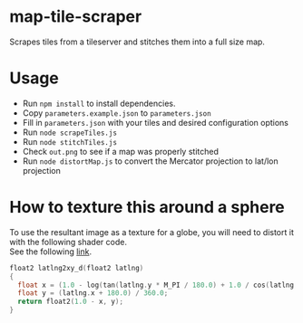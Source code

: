 # map-tile-scraper

Scrapes tiles from a tileserver and stitches them into a full size map.

# Usage

-   Run `npm install` to install dependencies.
-   Copy `parameters.example.json` to `parameters.json`
-   Fill in `parameters.json` with your tiles and desired configuration options
-   Run `node scrapeTiles.js`
-   Run `node stitchTiles.js`
-   Check `out.png` to see if a map was properly stitched
-   Run `node distortMap.js` to convert the Mercator projection to lat/lon projection

# How to texture this around a sphere

To use the resultant image as a texture for a globe, you will need to distort it
with the following shader code.  
See the following [link](https://wiki.openstreetmap.org/wiki/Slippy_map_tilenames).  

```C
float2 latlng2xy_d(float2 latlng)
{
  float x = (1.0 - log(tan(latlng.y * M_PI / 180.0) + 1.0 / cos(latlng.y * M_PI / 180.0)) / M_PI) / 2.0;
  float y = (latlng.x + 180.0) / 360.0;
  return float2(1.0 - x, y);
}
```
